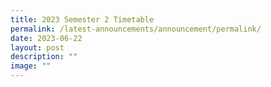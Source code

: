 ```yaml
---
title: 2023 Semester 2 Timetable
permalink: /latest-announcements/announcement/permalink/
date: 2023-06-22
layout: post
description: ""
image: ""
---
```

